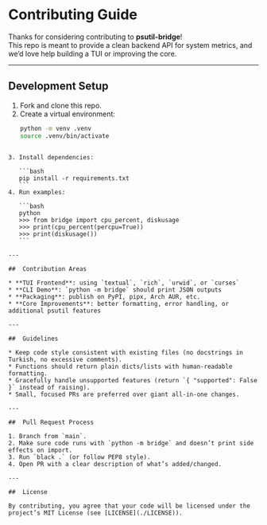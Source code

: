 # Contributing Guide

Thanks for considering contributing to **psutil-bridge**!  
This repo is meant to provide a clean backend API for system metrics, and we’d love help building a TUI or improving the core.

---

##  Development Setup
1. Fork and clone this repo.
2. Create a virtual environment:
   ```bash
   python -m venv .venv
   source .venv/bin/activate
````

3. Install dependencies:

   ```bash
   pip install -r requirements.txt
   ```
4. Run examples:

   ```bash
   python
   >>> from bridge import cpu_percent, diskusage
   >>> print(cpu_percent(percpu=True))
   >>> print(diskusage())
   ```

---

##  Contribution Areas

* **TUI Frontend**: using `textual`, `rich`, `urwid`, or `curses`
* **CLI Demo**: `python -m bridge` should print JSON outputs
* **Packaging**: publish on PyPI, pipx, Arch AUR, etc.
* **Core Improvements**: better formatting, error handling, or additional psutil features

---

##  Guidelines

* Keep code style consistent with existing files (no docstrings in Turkish, no excessive comments).
* Functions should return plain dicts/lists with human-readable formatting.
* Gracefully handle unsupported features (return `{ "supported": False }` instead of raising).
* Small, focused PRs are preferred over giant all-in-one changes.

---

##  Pull Request Process

1. Branch from `main`.
2. Make sure code runs with `python -m bridge` and doesn’t print side effects on import.
3. Run `black .` (or follow PEP8 style).
4. Open PR with a clear description of what’s added/changed.

---

##  License

By contributing, you agree that your code will be licensed under the project’s MIT License (see [LICENSE](./LICENSE)).
